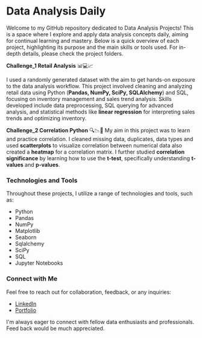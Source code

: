 # Data Analysis Daily 

Welcome to my GitHub repository dedicated to Data Analysis Projects! This is a space where I explore and apply data analysis concepts daily, aiming for continual learning and mastery. Below is a quick overview of each project, highlighting its purpose and the main skills or tools used. For in-depth details, please check the project folders.

**Challenge_1 Retail Analysis** 📊💻📈

I used a randomly generated dataset with the aim to get hands-on exposure to the data analysis workflow. 
This project involved cleaning and analyzing retail data using Python (**Pandas, NumPy, SciPy, SQLAlchemy**)
and SQL, focusing on inventory management and sales trend analysis. Skills developed include data preprocessing, 
SQL querying for advanced analysis, and statistical methods like **linear regression** for interpreting sales trends and optimizing inventory.

**Challenge_2 Correlation Python** 🔍📉🔢
My aim in this project was to learn and practice  correlation. I cleaned missing data, duplicates, data types
and used **scatterplots** to visualize correlation between numerical data also created a **heatmap** for a correlation
matrix. I further studied **correlation significance** by learning how to use the **t-test**, specifically understanding **t-values** and **p-values**.


### Technologies and Tools

Throughout these projects, I utilize a range of technologies and tools, such as:

- Python
- Pandas
- NumPy
- Matplotlib
- Seaborn
- Sqlalchemy
- SciPy 
- SQL
- Jupyter Notebooks
  


### Connect with Me

Feel free to reach out for collaboration, feedback, or any inquiries:

- [LinkedIn](https://www.linkedin.com/in/alerdo-ballabani-450a85283/)
- [Portfolio](https://alerdo-ballabani.co.uk/)

I'm always eager to connect with fellow data enthusiasts and professionals.
Feed back would be much appreciated.

